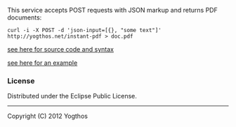 This service accepts POST requests with JSON markup and returns PDF documents:
```
curl -i -X POST -d 'json-input=[{}, "some text"]' http://yogthos.net/instant-pdf > doc.pdf
```
[see here for source code and syntax](https://github.com/yogthos/instant-pdf)

[see here for an example](example.json)

### License

Distributed under the Eclipse Public License.

***
Copyright (C) 2012 Yogthos
